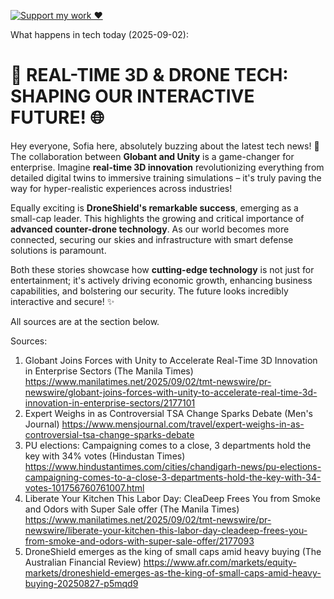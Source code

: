 [![Support my work ❤️](https://img.shields.io/badge/Support%20my%20work%20❤️-orange?style=for-the-badge&logo=patreon&logoColor=white)](https://www.patreon.com/c/evertonics)

What happens in tech today (2025-09-02):

# 🚀 REAL-TIME 3D & DRONE TECH: SHAPING OUR INTERACTIVE FUTURE! 🌐

Hey everyone, Sofia here, absolutely buzzing about the latest tech news! 🤩 The collaboration between **Globant and Unity** is a game-changer for enterprise. Imagine **real-time 3D innovation** revolutionizing everything from detailed digital twins to immersive training simulations – it's truly paving the way for hyper-realistic experiences across industries!

Equally exciting is **DroneShield's remarkable success**, emerging as a small-cap leader. This highlights the growing and critical importance of **advanced counter-drone technology**. As our world becomes more connected, securing our skies and infrastructure with smart defense solutions is paramount.

Both these stories showcase how **cutting-edge technology** is not just for entertainment; it's actively driving economic growth, enhancing business capabilities, and bolstering our security. The future looks incredibly interactive and secure! ✨

All sources are at the section below.

Sources:
1. Globant Joins Forces with Unity to Accelerate Real-Time 3D Innovation in Enterprise Sectors (The Manila Times)
   https://www.manilatimes.net/2025/09/02/tmt-newswire/pr-newswire/globant-joins-forces-with-unity-to-accelerate-real-time-3d-innovation-in-enterprise-sectors/2177101
2. Expert Weighs in as Controversial TSA Change Sparks Debate (Men's Journal)
   https://www.mensjournal.com/travel/expert-weighs-in-as-controversial-tsa-change-sparks-debate
3. PU elections: Campaigning comes to a close, 3 departments hold the key with 34% votes (Hindustan Times)
   https://www.hindustantimes.com/cities/chandigarh-news/pu-elections-campaigning-comes-to-a-close-3-departments-hold-the-key-with-34-votes-101756760761007.html
4. Liberate Your Kitchen This Labor Day: CleaDeep Frees You from Smoke and Odors with Super Sale offer (The Manila Times)
   https://www.manilatimes.net/2025/09/02/tmt-newswire/pr-newswire/liberate-your-kitchen-this-labor-day-cleadeep-frees-you-from-smoke-and-odors-with-super-sale-offer/2177093
5. DroneShield emerges as the king of small caps amid heavy buying (The Australian Financial Review)
   https://www.afr.com/markets/equity-markets/droneshield-emerges-as-the-king-of-small-caps-amid-heavy-buying-20250827-p5mqd9